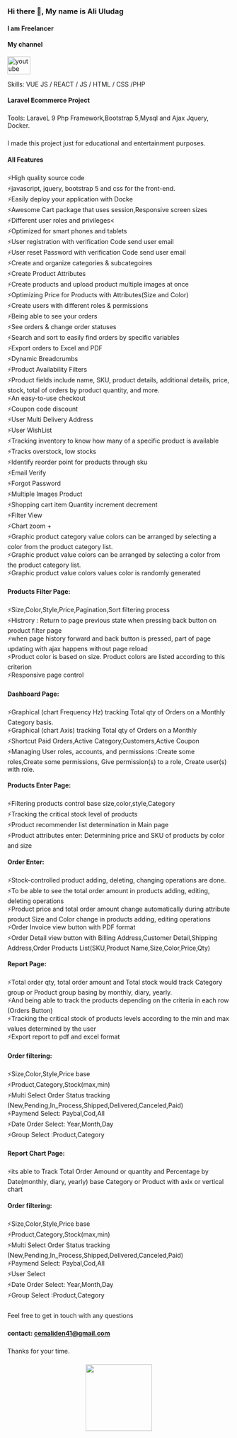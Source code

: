 ### Hi there 👋, My name is Ali Uludag
#### I am Freelancer

#### My channel
<div align="left">
  
  <a href="https://www.youtube.com/watch?v=k6X3GkgJBxk" target="_blank">
    <img src="https://raw.githubusercontent.com/maurodesouza/profile-readme-generator/master/src/assets/icons/social/youtube/default.svg" width="52" height="40" alt="youtube logo"  />
  </a>

</div>


Skills: VUE JS / REACT / JS / HTML / CSS /PHP

#### Laravel Ecommerce Project

###

###
Tools: LaraveL 9 Php Framework,Bootstrap 5,Mysql and Ajax Jquery, Docker.
###

I made this project just for educational and entertainment purposes.



#### All Features
###
<p align="left">
⚡High quality source code<br>
⚡javascript, jquery, bootstrap 5 and css for the front-end.<br>
⚡Easily deploy your application with Docke <br>
⚡Awesome Cart package that uses session,Responsive screen sizes<br>
⚡Different user roles and privileges<<br>
⚡Optimized for smart phones and tablets<br>
⚡User registration with verification Code send user email <br>
⚡User reset Password with verification Code send user email <br>
⚡Create and organize categories & subcategoires<br>
⚡Create Product Attributes <br>
⚡Create products and upload product multiple images at once <br>
⚡Optimizing Price for Products with Attributes(Size and Color) <br>
⚡Create users with different roles & permissions <br>
⚡Being able to see your orders <br>
⚡See orders & change order statuses <br>
⚡Search and sort to easily find orders by specific variables<br>
⚡Export orders to Excel and PDF <br>
⚡Dynamic Breadcrumbs <br>
⚡Product Availability Filters<br>
⚡Product fields include name, SKU, product details, additional details, price, stock, total of orders by product quantity, and more.<br>
⚡An easy-to-use checkout <br>
⚡Coupon code discount <br>
⚡User Multi Delivery Address <br>
⚡User WishList <br>
⚡Tracking inventory to know how many of a specific product is available <br>
⚡Tracks overstock, low stocks <br>
⚡Identify reorder point for products through sku <br>
⚡Email Verify <br>
⚡Forgot Password <br>
⚡Multiple Images Product <br>
⚡Shopping cart item Quantity increment decrement <br>
⚡Filter View <br>
⚡Chart zoom + <br>
⚡Graphic product category value colors can be arranged by selecting a color from the product category list. <br>
⚡Graphic product value colors can be arranged by selecting a color from the product category list. <br>
⚡Graphic product value colors values color is randomly generated <br>
</p>

#### Products Filter Page:
###
<p align="left">
⚡Size,Color,Style,Price,Pagination,Sort filtering process<br>
⚡Histrory : Return to page previous state when pressing back button on product filter page<br>
⚡when page history forward and back button is pressed, part of page updating with ajax happens without  page reload  <br>
⚡Product color is based on size. Product colors are listed according to this criterion<br>
⚡Responsive page control<br>
</p>

#### Dashboard Page:
###
<p align="left">
⚡Graphical (chart  Frequency Hz) tracking Total qty of Orders on a Monthly Category basis.<br>
⚡Graphical (chart  Axis) tracking Total qty of Orders on a Monthly<br>
⚡Shortcut Paid Orders,Active Category,Customers,Active Coupon<br>
⚡Managing User roles, accounts, and permissions :Create some roles,Create some permissions, Give permission(s) to a role, Create user(s) with role.<br>
</p>

#### Products Enter Page:
###
<p align="left">
⚡Filtering products control base size,color,style,Category<br>
⚡Tracking the critical stock level of products<br>
⚡Product recommender list determination in Main page<br>
⚡Product attributes enter: Determining price and SKU of products  by color and size<br>
</p>

#### Order Enter:
###
<p align="left">
⚡Stock-controlled product adding, deleting, changing operations are done.<br>
⚡To be able to see the total order amount in products adding, editing, deleting operations<br>
⚡Product price and total order amount change automatically during attribute product Size and Color change in products adding, editing operations<br>
⚡Order Invoice view button with PDF format<br>
⚡Order Detail view button with Billing Address,Customer Detail,Shipping Address,Order Products List(SKU,Product Name,Size,Color,Price,Qty)<br>
</p>

#### Report Page:
###
<p align="left">
⚡Total order qty, total order amount and Total stock would track Category group or Product group basing by monthly, diary, yearly.<br>
⚡And being able to track the products depending on the criteria in each row (Orders Button)<br>
⚡Tracking the critical stock of products levels according to the min and max values determined by the user<br>
⚡Export report to pdf and excel format<br>
</p>

#### Order filtering:
###
<p align="left">
⚡Size,Color,Style,Price base<br>
⚡Product,Category,Stock(max,min)<br>
⚡Multi Select Order Status tracking (New,Pending,In_Process,Shipped,Delivered,Canceled,Paid)<br>
⚡Paymend Select: Paybal,Cod,All<br>
⚡Date Order Select: Year,Month,Day<br>
⚡Group Select :Product,Category  <br>
</p>


#### Report Chart Page:
###
<p align="left">
⚡its able to Track Total Order Amound or quantity and Percentage by Date(monthly, diary, yearly)  base Category or Product with axix or vertical chart
<br>
</p>



#### Order filtering:
###
<p align="left">
⚡Size,Color,Style,Price base<br>
⚡Product,Category,Stock(max,min)<br>
⚡Multi Select Order Status tracking (New,Pending,In_Process,Shipped,Delivered,Canceled,Paid)<br>
⚡Paymend Select: Paybal,Cod,All<br>
⚡User Select<br>
⚡Date Order Select: Year,Month,Day<br>
⚡Group Select :Product,Category<br>
</p>

###
Feel free to get in touch with any questions
###


#### contact:  cemaliden41@gmail.com
###

###
Thanks for your time.
###


<div align="center">
  <img height="150" src="https://camo.githubusercontent.com/62da68eb62b1e5f175f7d1f0191dd89a653d7908feb22d37d4a0ab07365d6791/68747470733a2f2f6d656469612e67697068792e636f6d2f6d656469612f4d3967624264396e6244724f5475314d71782f67697068792e676966"  />
</div>

###




